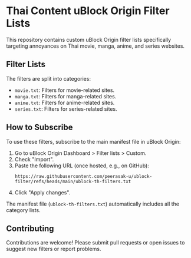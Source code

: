 # Thai Content uBlock Origin Filter Lists

This repository contains custom uBlock Origin filter lists specifically targeting annoyances on Thai movie, manga, anime, and series websites.

## Filter Lists

The filters are split into categories:

*   `movie.txt`: Filters for movie-related sites.
*   `manga.txt`: Filters for manga-related sites.
*   `anime.txt`: Filters for anime-related sites.
*   `series.txt`: Filters for series-related sites.

## How to Subscribe

To use these filters, subscribe to the main manifest file in uBlock Origin:

1.  Go to uBlock Origin Dashboard > Filter lists > Custom.
2.  Check "Import".
3.  Paste the following URL (once hosted, e.g., on GitHub):
    ```
    https://raw.githubusercontent.com/peerasak-u/ublock-filter/refs/heads/main/ublock-th-filters.txt
    ```
4.  Click "Apply changes".

The manifest file (`ublock-th-filters.txt`) automatically includes all the category lists.

## Contributing

Contributions are welcome! Please submit pull requests or open issues to suggest new filters or report problems.
